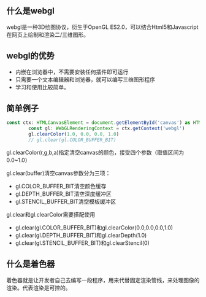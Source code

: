 ## 什么是webgl

webgl是一种3D绘图协议，衍生于OpenGL ES2.0，可以结合Html5和Javascript在网页上绘制和渲染二/三维图形。

## webgl的优势

- 内嵌在浏览器中，不需要安装任何插件即可运行
- 只需要一个文本编辑器和浏览器，就可以编写三维图形程序
- 学习和使用比较简单。

## 简单例子



```javascript
const ctx: HTMLCanvasElement = document.getElementById('canvas') as HTMLCanvasElement
        const gl: WebGLRenderingContext = ctx.getContext('webgl')
        gl.clearColor(1.0, 0.0, 0.0, 1.0)
        // gl.clear(gl.COLOR_BUFFER_BIT)
```

gl.clearColor(r,g,b,a)指定清空canvas的颜色，接受四个参数（取值区间为0.0~1.0）

gl.clear(buffer)清空canvas参数分为三项：

- gl.COLOR_BUFFER_BIT清空颜色缓存
- gl.DEPTH_BUFFER_BIT清空深度缓冲区
- gl.STENCIL_BUFFER_BIT清空模板缓冲区

gl.clear和gl.clearColor需要搭配使用

- gl.clear(gl.COLOR_BUFFER_BIT)和gl.clearColor(0.0,0.0,0.0,1.0)
- gl.clear(gl.DEPTH_BUFFER_BIT)和gl.clearDepth(1.0)
- gl.clear(gl.STENCIL_BUFFER_BIT)和gl.clearStencil(0)

## 什么是着色器

着色器就是让开发者自己去编写一段程序，用来代替固定渲染管线，来处理图像的渲染。代表渲染是可控的。

